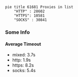 
```mermaid
pie title 61681 Proxies in list
    "HTTP" : 28602
    "HTTPS": 10581
    "SOCKS" : 30841
```

### Some Info
#### Average Timeout

- mixed: 3.7s
- http: 1.9s
- https: 8.2s
- socks: 5.4s